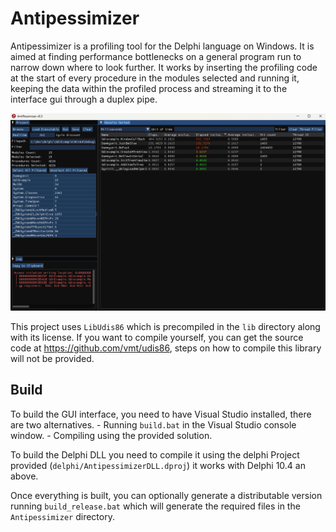 # Antipessimizer

Antipessimizer is a profiling tool for the Delphi language on Windows. It is aimed at finding performance bottlenecks on a general program run to narrow down where to look further.
It works by inserting the profiling code at the start of every procedure in the modules selected and running it, keeping the data within the profiled process and streaming it to the interface gui through a duplex pipe.

![Antipessimizer GUI](./antipessimizer_gui.png "Antipessimizer")

This project uses `LibUdis86` which is precompiled in the `lib` directory along with its license. If you want to compile yourself, you can get the source code at https://github.com/vmt/udis86, steps on how to compile this library will not be provided.

## Build

To build the GUI interface, you need to have Visual Studio installed, there are two alternatives.
	- Running `build.bat` in the Visual Studio console window.
	- Compiling using the provided solution.

To build the Delphi DLL you need to compile it using the delphi Project provided (`delphi/AntipessimizerDLL.dproj`) it works with Delphi 10.4 an above.

Once everything is built, you can optionally generate a distributable version running `build_release.bat` which will generate the required files in the `Antipessimizer` directory.